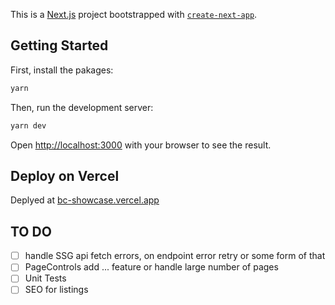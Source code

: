 
This is a [Next.js](https://nextjs.org/) project bootstrapped with [`create-next-app`](https://github.com/vercel/next.js/tree/canary/packages/create-next-app).

## Getting Started

First, install the pakages:

```bash
yarn
```

Then, run the development server:

```bash
yarn dev
```

Open [http://localhost:3000](http://localhost:3000) with your browser to see the result.

## Deploy on Vercel

Deplyed at [bc-showcase.vercel.app](https://bc-showcase.vercel.app/)

## TO DO

- [ ] handle SSG api fetch errors, on endpoint error retry or some form of that
- [ ] PageControls add ... feature or handle large number of pages
- [ ] Unit Tests
- [ ] SEO for listings

